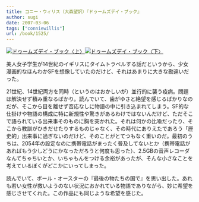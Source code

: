 ```yaml
---
title: コニー・ウィリス（大森望訳）『ドゥームズデイ・ブック』
author: sugi
date: 2007-03-06
tags: ["conniewillis"]
url: /book/1525/
---
```

<a href="http://www.amazon.co.jp/exec/obidos/ASIN/4150114374/chezsugi-22/ref=nosim/" name="amazletlink" target="_blank"><img src="http://i0.wp.com/ec2.images-amazon.com/images/I/513C4RFKYRL.SL160.jpg?w=660" alt="ドゥームズデイ・ブック〈上〉" class="alignleft" data-recalc-dims="1" /></a><a href="http://www.amazon.co.jp/exec/obidos/ASIN/4150114382/chezsugi-22/ref=nosim/" name="amazletlink" target="_blank"><img src="http://i1.wp.com/ec2.images-amazon.com/images/I/51GHJCSH45L.SL160.jpg?w=660" alt="ドゥームズデイ・ブック〈下〉" class="alignleft" data-recalc-dims="1" /></a>

美人女子学生が14世紀のイギリスにタイムトラベルする話だというから、少女漫画的なほんわかSFを想像していたのだけど、それはあまりに大きな勘違いだった。

21世紀、14世紀両方を同時（というのはおかしいが）並行的に襲う疫病。問題は解決せず積み重なるばかり。読んでいて、歯がゆさと絶望を感じるばかりなのだが、そこから目を離せず否応なしに物語の中に引き込まれてしまう。SF的な仕掛けや物語の構成に特に新規性や驚きがあるわけではないんだけど、ただそこで語られている出来事そのものに胸を突かれた。それは何かの比喩だったり、そこから教訓がひきだせたりするものじゃなく、その時代にありえたであろう「歴史的」出来事に過ぎないのだけど、そのことがとてつもなく重いのだ。最初のうちは、2054年の設定なのに携帯電話がまったく普及してないとか（携帯電話があればもう少しどうにかなっただろうと何度も思った）、2.5GBの音声レコーダなんてちゃちいとか、いちゃもんをつける余裕があったが、そんな小さなことを考えているぼくがどこかにいってしまった。

読んでいて、ポール・オースターの『最後の物たちの国で』を思い出した。あれも若い女性が救いようのない状況におかれている物語でありながら、妙に希望を感じさせてくれた。この作品にも同じような希望を感じた。

